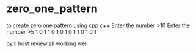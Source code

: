 # zero_one_pattern
to create zero one pattern using cpp c++
Enter the number >10
Enter the number >5
1 
0 1
1 0 1
0 1 0 1
1 0 1 0 1

by ll host review all working well
